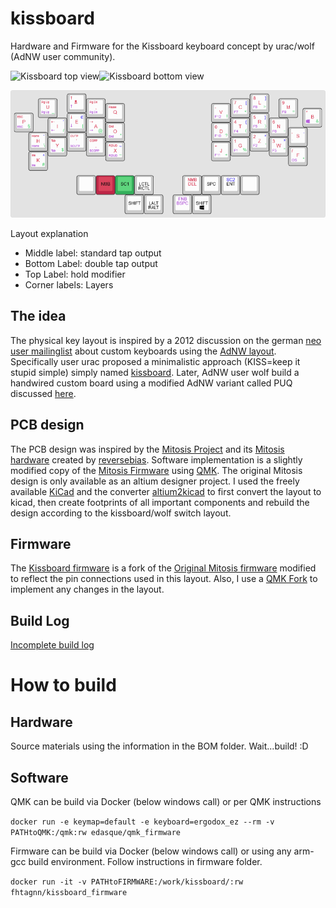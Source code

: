 # kissboard
Hardware and Firmware for the Kissboard keyboard concept by urac/wolf (AdNW user community).

![Kissboard top view](https://github.com/fhtagnn/kissboard/blob/master/schematics/kissboard_top.png "PCB top view")![Kissboard bottom view](https://github.com/fhtagnn/kissboard/blob/master/schematics/kissboard_bottom.png "PCB bottom view")

[![PUQ Layout](https://github.com/fhtagnn/qmk_firmware/blob/kissboard/keyboards/kissboard/keymaps/puq/puq-layout.png "PUQ Layout overview")](http://www.keyboard-layout-editor.com/#/gists/677e3572594a5fb39421fa693f03da17)

Layout explanation
* Middle label: standard tap output
* Bottom Label: double tap output
* Top Label: hold modifier
* Corner labels: Layers

## The idea
The physical key layout is inspired by a 2012 discussion on the german [neo user mailinglist](http://narkive.com/9UhJnT14) about custom keyboards using the [AdNW layout](http://www.adnw.de/). Specifically user urac proposed a minimalistic approach (KISS=keep it stupid simple) simply named [kissboard](https://docs.google.com/document/d/1TQ_BZYoZRW-ZFIaiolPAr9yNul6SBKypeA4ataw5Tz4/edit). Later, AdNW user wolf build a handwired custom board using a modified AdNW variant called PUQ discussed [here](https://groups.google.com/forum/#!topic/adnw/NdMOlERoFa4).

## PCB design
The PCB design was inspired by the [Mitosis Project](https://imgur.com/a/mwTFj) and its [Mitosis hardware](https://github.com/reversebias/mitosis-hardware) created by [reversebias](https://github.com/reversebias). Software implementation is a slightly modified copy of the [Mitosis Firmware](https://github.com/reversebias/mitosis) using [QMK](https://github.com/qmk/qmk_firmware/tree/master/keyboards/mitosis). The original Mitosis design is only available as an altium designer project. I used the freely available [KiCad](http://kicad-pcb.org/) and the converter [altium2kicad](https://github.com/thesourcerer8/altium2kicad) to first convert the layout to kicad, then create footprints of all important components and rebuild the design according to the kissboard/wolf switch layout.

## Firmware
The [Kissboard firmware](https://github.com/fhtagnn/mitosis) is a fork of the [Original Mitosis firmware](https://github.com/reversebias/mitosis) modified to reflect the pin connections used in this layout. Also, I use a [QMK Fork](https://github.com/fhtagnn/qmk_firmware) to implement any changes in the layout.

## Build Log
[Incomplete build log](https://imgur.com/a/pN4dOZB "Imgur Album")

# How to build
## Hardware
Source materials using the information in the BOM folder. Wait...build! :D

## Software
QMK can be build via Docker (below windows call) or per QMK instructions

```docker run -e keymap=default -e keyboard=ergodox_ez --rm -v PATHtoQMK:/qmk:rw edasque/qmk_firmware```

Firmware can be build via Docker (below windows call) or using any arm-gcc build environment. Follow instructions in firmware folder.

```docker run -it -v PATHtoFIRMWARE:/work/kissboard/:rw fhtagnn/kissboard_firmware```

